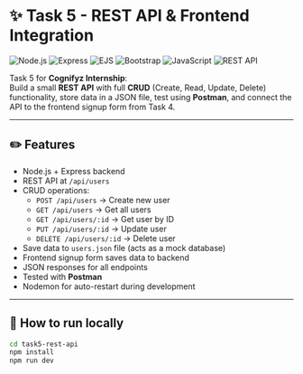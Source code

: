 # ✨ Task 5 - REST API & Frontend Integration

![Node.js](https://img.shields.io/badge/Node.js-18.x-green)
![Express](https://img.shields.io/badge/Express.js-^4.18-lightgrey)
![EJS](https://img.shields.io/badge/EJS-template-orange)
![Bootstrap](https://img.shields.io/badge/Bootstrap-5.3-blueviolet)
![JavaScript](https://img.shields.io/badge/JavaScript-DOM-yellow)
![REST API](https://img.shields.io/badge/REST%20API-CRUD-red)

Task 5 for **Cognifyz Internship**:  
Build a small **REST API** with full **CRUD** (Create, Read, Update, Delete) functionality, store data in a JSON file, test using **Postman**, and connect the API to the frontend signup form from Task 4.

---

## ✏️ **Features**

- Node.js + Express backend
- REST API at `/api/users`
- CRUD operations:
  - `POST /api/users` → Create new user
  - `GET /api/users` → Get all users
  - `GET /api/users/:id` → Get user by ID
  - `PUT /api/users/:id` → Update user
  - `DELETE /api/users/:id` → Delete user
- Save data to `users.json` file (acts as a mock database)
- Frontend signup form saves data to backend
- JSON responses for all endpoints
- Tested with **Postman**
- Nodemon for auto-restart during development

---

## 🚀 **How to run locally**

```bash
cd task5-rest-api
npm install
npm run dev